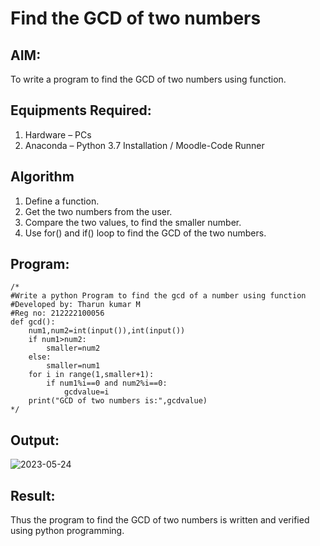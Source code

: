 # Find the GCD of two numbers

## AIM:
To write a program to find the GCD of two numbers using function.

## Equipments Required:
1. Hardware – PCs
2. Anaconda – Python 3.7 Installation / Moodle-Code Runner

## Algorithm
1. Define a function.
2. Get the two numbers from the user.
3. Compare the two values, to find the smaller number.
4. Use for() and if() loop to find the GCD of the two numbers.

## Program:
```
/*
#Write a python Program to find the gcd of a number using function
#Developed by: Tharun kumar M
#Reg no: 212222100056
def gcd():
    num1,num2=int(input()),int(input())
    if num1>num2:
        smaller=num2
    else:
        smaller=num1
    for i in range(1,smaller+1):
        if num1%i==0 and num2%i==0:
            gcdvalue=i
    print("GCD of two numbers is:",gcdvalue) 
*/
```

## Output:
![2023-05-24](https://github.com/25tharunkumar/GCD-of-two-numbers/assets/123470785/b4ab4346-072b-4e91-aed4-87e5ff3f6a4e)



## Result:
Thus the program to find the GCD of two numbers is written and verified using python programming.

